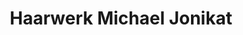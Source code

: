 ---
title: "Haarwerk Michael Jonikat"
url: /straubenhardt/haarwerk-michael-jonikat/
shop: Friseur
---